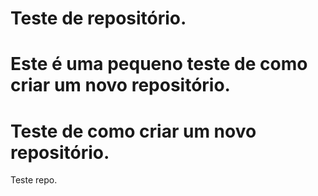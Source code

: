 # Teste de repositório.
 Este é uma pequeno teste de como criar um novo repositório.
=======
# Teste de como criar um novo repositório.
 Teste repo.
